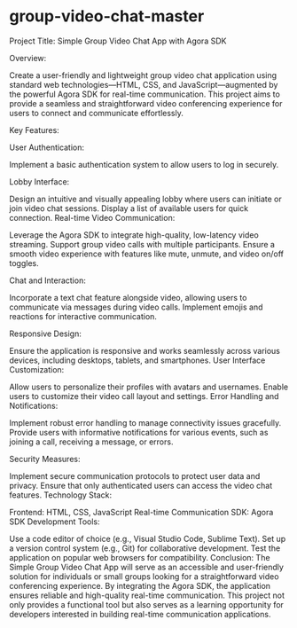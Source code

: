 # group-video-chat-master

 Project Title: Simple Group Video Chat App with Agora SDK

Overview:

Create a user-friendly and lightweight group video chat application using standard web technologies—HTML, CSS, and JavaScript—augmented by the powerful Agora SDK for real-time communication. This project aims to provide a seamless and straightforward video conferencing experience for users to connect and communicate effortlessly.

Key Features:

User Authentication:

Implement a basic authentication system to allow users to log in securely.

Lobby Interface:

Design an intuitive and visually appealing lobby where users can initiate or join video chat sessions.
Display a list of available users for quick connection.
Real-time Video Communication:

Leverage the Agora SDK to integrate high-quality, low-latency video streaming.
Support group video calls with multiple participants.
Ensure a smooth video experience with features like mute, unmute, and video on/off toggles.

Chat and Interaction:

Incorporate a text chat feature alongside video, allowing users to communicate via messages during video calls.
Implement emojis and reactions for interactive communication.

Responsive Design:


Ensure the application is responsive and works seamlessly across various devices, including desktops, tablets, and smartphones.
User Interface Customization:

Allow users to personalize their profiles with avatars and usernames.
Enable users to customize their video call layout and settings.
Error Handling and Notifications:

Implement robust error handling to manage connectivity issues gracefully.
Provide users with informative notifications for various events, such as joining a call, receiving a message, or errors.

Security Measures:

Implement secure communication protocols to protect user data and privacy.
Ensure that only authenticated users can access the video chat features.
Technology Stack:

Frontend: HTML, CSS, JavaScript
Real-time Communication SDK: Agora SDK
Development Tools:

Use a code editor of choice (e.g., Visual Studio Code, Sublime Text).
Set up a version control system (e.g., Git) for collaborative development.
Test the application on popular web browsers for compatibility.
Conclusion:
The Simple Group Video Chat App will serve as an accessible and user-friendly solution for individuals or small groups looking for a straightforward video conferencing experience. By integrating the Agora SDK, the application ensures reliable and high-quality real-time communication. This project not only provides a functional tool but also serves as a learning opportunity for developers interested in building real-time communication applications.





